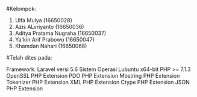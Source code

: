#Kelompok:

1. Ulfa Mulya (16650028)
2. Azis ALvriyanto (16650036)
3. Aditya Pratama Nugraha (16650037)
4. Ya'kin Arif Prabowo (16650047)
5. Khamdan Nahari (16650068)

#Telah dites pada:

Framework: Laravel versi 5.6
Sistem Operasi Lubuntu x64-bit
PHP >= 7.1.3
OpenSSL PHP Extension
PDO PHP Extension
Mbstring PHP Extension
Tokenizer PHP Extension
XML PHP Extension
Ctype PHP Extension
JSON PHP Extension
